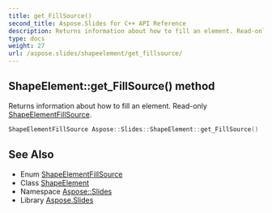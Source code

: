 ```yaml
---
title: get_FillSource()
second_title: Aspose.Slides for C++ API Reference
description: Returns information about how to fill an element. Read-only ShapeElementFillSource.
type: docs
weight: 27
url: /aspose.slides/shapeelement/get_fillsource/
---
```

## ShapeElement::get_FillSource() method


Returns information about how to fill an element. Read-only [ShapeElementFillSource](../../shapeelementfillsource/).

```cpp
ShapeElementFillSource Aspose::Slides::ShapeElement::get_FillSource()
```

## See Also

* Enum [ShapeElementFillSource](../../shapeelementfillsource/)
* Class [ShapeElement](../)
* Namespace [Aspose::Slides](../../)
* Library [Aspose.Slides](../../../)